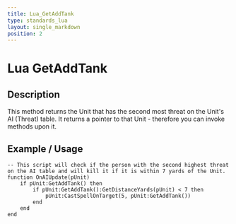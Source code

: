 ```yaml
---
title: Lua_GetAddTank
type: standards_lua
layout: single_markdown
position: 2
---
```


# Lua GetAddTank 

## Description

This method returns the Unit that has the second most threat on the Unit's AI (Threat) table. It returns a pointer to that Unit - therefore you can invoke methods upon it.

## Example / Usage

```
-- This script will check if the person with the second highest threat on the AI table and will kill it if it is within 7 yards of the Unit.
function OnAIUpdate(pUnit)
    if pUnit:GetAddTank() then
        if pUnit:GetAddTank():GetDistanceYards(pUnit) < 7 then
            pUnit:CastSpellOnTarget(5, pUnit:GetAddTank())
        end
    end
end
```